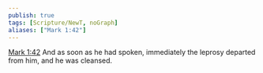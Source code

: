 ```yaml
---
publish: true
tags: [Scripture/NewT, noGraph]
aliases: ["Mark 1:42"]
---
```

[Mark 1:42](https://churchofjesuschrist.org/study/scriptures/nt/mark/1?lang=eng&id=p42#p42) And as soon as he had spoken, immediately the leprosy departed from him, and he was cleansed.
